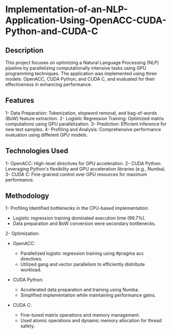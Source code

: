 # Implementation-of-an-NLP-Application-Using-OpenACC-CUDA-Python-and-CUDA-C

## Description 
This project focuses on optimizing a Natural Language Processing (NLP) pipeline by parallelizing computationally intensive tasks using GPU programming techniques. The application was implemented using three models: OpenACC, CUDA Python, and CUDA C, and evaluated for their effectiveness in enhancing performance.


## Features

1- Data Preparation: Tokenization, stopword removal, and bag-of-words (BoW) feature extraction.
2- Logistic Regression Training: Optimized matrix computations using GPU parallelization.
3- Prediction: Efficient inference for new text samples.
4- Profiling and Analysis: Comprehensive performance evaluation using different GPU models.


## Technologies Used

1- OpenACC: High-level directives for GPU acceleration.
2- CUDA Python: Leveraging Python's flexibility and GPU acceleration libraries (e.g., Numba).
3- CUDA C: Fine-grained control over GPU resources for maximum performance.

## Methodology

1- Profiling Identified bottlenecks in the CPU-based implementation:
- Logistic regression training dominated execution time (99.7%).
- Data preparation and BoW conversion were secondary bottlenecks.

2- Optimization:
- OpenACC:
  - Parallelized logistic regression training using #pragma acc directives.
  - Utilized gang and vector parallelism to efficiently distribute workload.

- CUDA Python:
  - Accelerated data preparation and training using Numba.
  - Simplified implementation while maintaining performance gains.

- CUDA C:
  - Fine-tuned matrix operations and memory management.
  - Used atomic operations and dynamic memory allocation for thread safety.
